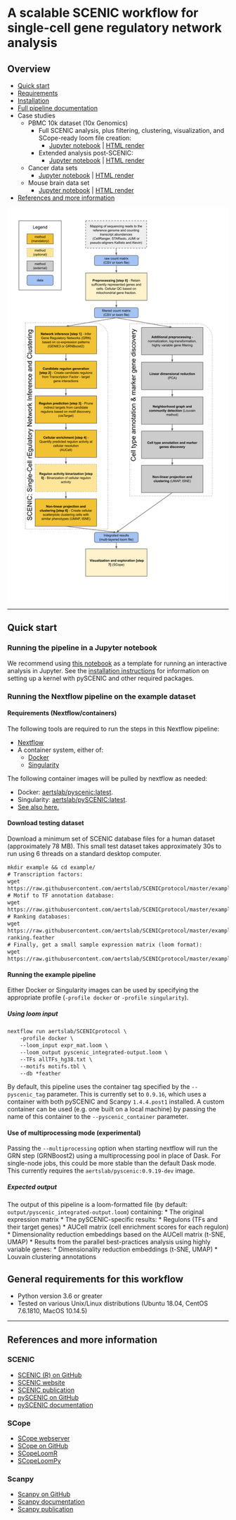 # A scalable SCENIC workflow for single-cell gene regulatory network analysis

## Overview

* [Quick start](#quick-start)
* [Requirements](#requirements)
* [Installation](docs/installation.md)
* [Full pipeline documentation](docs/pipeline.md)
* Case studies
  * PBMC 10k dataset (10x Genomics)
    * Full SCENIC analysis, plus filtering, clustering, visualization, and SCope-ready loom file creation:
      * [Jupyter notebook](notebooks/PBMC10k_SCENIC-protocol-CLI.ipynb) 
        | 
        [HTML render](http://htmlpreview.github.io/?https://github.com/aertslab/SCENICprotocol/blob/master/notebooks/PBMC10k_SCENIC-protocol-CLI.html)
    * Extended analysis post-SCENIC:
      * [Jupyter notebook](notebooks/PBMC10k_downstream-analysis.ipynb)
        | 
        [HTML render](http://htmlpreview.github.io/?https://github.com/aertslab/SCENICprotocol/blob/master/notebooks/PBMC10k_downstream-analysis.html)
  * Cancer data sets
    * [Jupyter notebook](notebooks/SCENIC%20Protocol%20-%20Case%20study%20-%20Cancer%20data%20sets.ipynb)
        | 
        [HTML render](http://htmlpreview.github.io/?https://github.com/aertslab/SCENICprotocol/blob/master/notebooks/SCENIC%20Protocol%20-%20Case%20study%20-%20Cancer%20data%20sets.html)
  * Mouse brain data set
    * [Jupyter notebook](notebooks/SCENIC%20Protocol%20-%20Case%20study%20-%20Mouse%20brain%20data%20set.ipynb)
        | 
        [HTML render](http://htmlpreview.github.io/?https://github.com/aertslab/SCENICprotocol/blob/master/notebooks/SCENIC%20Protocol%20-%20Case%20study%20-%20Mouse%20brain%20data%20set.html)
* [References and more information](#references-and-more-information)


<p align="center">
<img src="docs/figs/Figure01.png" width="600" alt="SCENIC workflow diagram">
</p>


---
## Quick start

### Running the pipeline in a Jupyter notebook
We recommend using 
    [this notebook](notebooks/PBMC10k_SCENIC-protocol-CLI.ipynb) 
    as a template for running an interactive analysis in Jupyter.
See the 
    [installation instructions](docs/installation.md)
    for information on setting up a kernel with pySCENIC and other required packages.

### Running the Nextflow pipeline on the example dataset

#### Requirements (Nextflow/containers)

The following tools are required to run the steps in this Nextflow pipeline:
* [Nextflow](https://www.nextflow.io/)
* A container system, either of:
    * [Docker](https://docs.docker.com/)
    * [Singularity](https://www.sylabs.io/singularity/)

The following container images will be pulled by nextflow as needed:
* Docker: [aertslab/pyscenic:latest](https://hub.docker.com/r/aertslab/pyscenic).
* Singularity: [aertslab/pySCENIC:latest](https://www.singularity-hub.org/collections/2033).
* [See also here.](https://github.com/aertslab/pySCENIC#docker-and-singularity-images)

#### Download testing dataset

Download a minimum set of SCENIC database files for a human dataset (approximately 78 MB).
This small test dataset takes approximately 30s to run using 6 threads on a standard desktop computer.

    mkdir example && cd example/
    # Transcription factors:
    wget https://raw.githubusercontent.com/aertslab/SCENICprotocol/master/example/allTFs_hg38.txt 
    # Motif to TF annotation database:
    wget https://raw.githubusercontent.com/aertslab/SCENICprotocol/master/example/motifs.tbl
    # Ranking databases:
    wget https://raw.githubusercontent.com/aertslab/SCENICprotocol/master/example/genome-ranking.feather
    # Finally, get a small sample expression matrix (loom format):
    wget https://raw.githubusercontent.com/aertslab/SCENICprotocol/master/example/expr_mat.loom


#### Running the example pipeline

Either Docker or Singularity images can be used by specifying the appropriate profile (`-profile docker` or `-profile singularity`).

##### Using loom input

    nextflow run aertslab/SCENICprotocol \
        -profile docker \
        --loom_input expr_mat.loom \
        --loom_output pyscenic_integrated-output.loom \
        --TFs allTFs_hg38.txt \
        --motifs motifs.tbl \
        --db *feather

By default, this pipeline uses the container tag specified by the `--pyscenic_tag` parameter.
This is currently set to `0.9.16`, which uses a container with both pySCENIC and Scanpy `1.4.4.post1` installed.
A custom container can be used (e.g. one built on a local machine) by passing the name of this container to the `--pyscenic_container` parameter.

#### Use of multiprocessing mode (experimental)

Passing the `--multiprocessing` option when starting nextflow will run the GRN step (GRNBoost2) using a multiprocessing pool in place of Dask.
For single-node jobs, this could be more stable than the default Dask mode.
This currently requires the `aertslab/pyscenic:0.9.19-dev` image.

##### Expected output
The output of this pipeline is a loom-formatted file (by default: `output/pyscenic_integrated-output.loom`) containing:
    * The original expression matrix
    * The pySCENIC-specific results:
        * Regulons (TFs and their target genes)
        * AUCell matrix (cell enrichment scores for each regulon)
        * Dimensionality reduction embeddings based on the AUCell matrix (t-SNE, UMAP)
    *  Results from the parallel best-practices analysis using highly variable genes:
        * Dimensionality reduction embeddings (t-SNE, UMAP)
        * Louvain clustering annotations

## General requirements for this workflow
* Python version 3.6 or greater
* Tested on various Unix/Linux distributions (Ubuntu 18.04, CentOS 7.6.1810, MacOS 10.14.5)

---

## References and more information

### SCENIC
* [SCENIC (R) on GitHub](https://github.com/aertslab/SCENIC)
* [SCENIC website](http://scenic.aertslab.org/)
* [SCENIC publication](https://doi.org/10.1016/j.cell.2018.05.057)
* [pySCENIC on GitHub](https://github.com/aertslab/pySCENIC)
* [pySCENIC documentation](https://pyscenic.readthedocs.io/en/latest/)

### SCope
* [SCope webserver](http://scope.aertslab.org/)
* [SCope on GitHub](https://github.com/aertslab/SCope)
* [SCopeLoomR](https://github.com/aertslab/SCopeLoomR)
* [SCopeLoomPy](https://github.com/aertslab/SCopeLoomPy)

### Scanpy
* [Scanpy on GitHub](https://github.com/theislab/scanpy)
* [Scanpy documentation](https://scanpy.readthedocs.io/)
* [Scanpy publication](https://doi.org/10.1186/s13059-017-1382-0)




